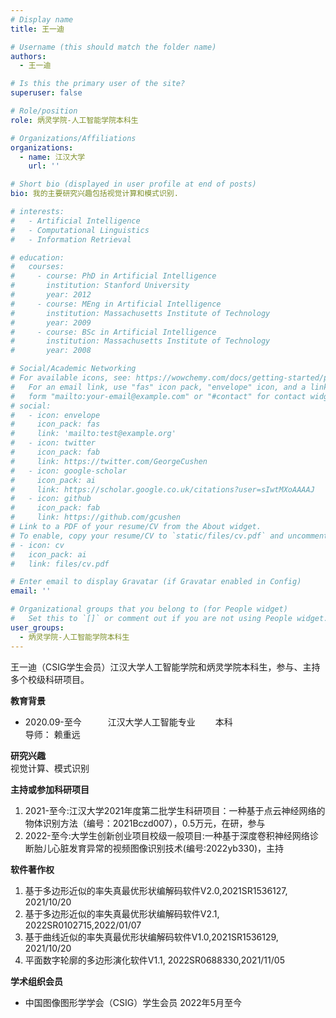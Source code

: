 ```yaml
---
# Display name
title: 王一迪

# Username (this should match the folder name)
authors:
  - 王一迪

# Is this the primary user of the site?
superuser: false

# Role/position
role: 炳灵学院-人工智能学院本科生

# Organizations/Affiliations
organizations:
  - name: 江汉大学
    url: ''

# Short bio (displayed in user profile at end of posts)
bio: 我的主要研究兴趣包括视觉计算和模式识别.

# interests:
#   - Artificial Intelligence
#   - Computational Linguistics
#   - Information Retrieval

# education:
#   courses:
#     - course: PhD in Artificial Intelligence
#       institution: Stanford University
#       year: 2012
#     - course: MEng in Artificial Intelligence
#       institution: Massachusetts Institute of Technology
#       year: 2009
#     - course: BSc in Artificial Intelligence
#       institution: Massachusetts Institute of Technology
#       year: 2008

# Social/Academic Networking
# For available icons, see: https://wowchemy.com/docs/getting-started/page-builder/#icons
#   For an email link, use "fas" icon pack, "envelope" icon, and a link in the
#   form "mailto:your-email@example.com" or "#contact" for contact widget.
# social:
#   - icon: envelope
#     icon_pack: fas
#     link: 'mailto:test@example.org'
#   - icon: twitter
#     icon_pack: fab
#     link: https://twitter.com/GeorgeCushen
#   - icon: google-scholar
#     icon_pack: ai
#     link: https://scholar.google.co.uk/citations?user=sIwtMXoAAAAJ
#   - icon: github
#     icon_pack: fab
#     link: https://github.com/gcushen
# Link to a PDF of your resume/CV from the About widget.
# To enable, copy your resume/CV to `static/files/cv.pdf` and uncomment the lines below.
# - icon: cv
#   icon_pack: ai
#   link: files/cv.pdf

# Enter email to display Gravatar (if Gravatar enabled in Config)
email: ''

# Organizational groups that you belong to (for People widget)
#   Set this to `[]` or comment out if you are not using People widget.
user_groups:
  - 炳灵学院-人工智能学院本科生
---
```


王一迪（CSIG学生会员）江汉大学人工智能学院和炳灵学院本科生，参与、主持多个校级科研项目。

**教育背景**
 - 2020.09-至今　　　江汉大学人工智能专业　　  本科
<br>                    导师： 赖重远  
                    
**研究兴趣**
 <br> 视觉计算、模式识别  

**主持或参加科研项目**

 1. 2021-至今:江汉大学2021年度第二批学生科研项目：一种基于点云神经网络的物体识别方法（编号：2021Bczd007），0.5万元，在研，参与
 2. 2022-至今:大学生创新创业项目校级一般项目:一种基于深度卷积神经网络诊断胎儿心脏发育异常的视频图像识别技术(编号:2022yb330)，主持

**软件著作权**

 1. 基于多边形近似的率失真最优形状编解码软件V2.0,2021SR1536127, 2021/10/20
 2. 基于多边形近似的率失真最优形状编解码软件V2.1, 2022SR0102715,2022/01/07
 3. 基于曲线近似的率失真最优形状编解码软件V1.0,2021SR1536129, 2021/10/20
 4. 平面数字轮廓的多边形演化软件V1.1, 2022SR0688330,2021/11/05


**学术组织会员**
 - 中国图像图形学学会（CSIG）学生会员 2022年5月至今

